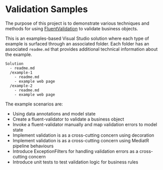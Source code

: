 # Validation Samples

The purpose of this project is to demonstrate various techniques and methods for using [FluentValidation](https://docs.fluentvalidation.net/en/latest/) to validate business objects.

This is an examples-based Visual Studio solution where each type of example is surfaced through an associated folder. Each folder has an associated `readme.md` that provides additional technical information about the example.

```
Solution
  - readme.md
  /example-1
    - readme.md
    - example web page 
  /example-2
    - readme.md
    - example web page 
```

The example scenarios are:

- Using data annotations and model state
- Create a fluent-validator to validate a business object
- Invoke a fluent-validator manually and map validation errors to model state
- Implement validation is as a cross-cutting concern using decoration
- Implement validation is as a cross-cutting concern using MediatR pipeline behaviours
- Introduce ExceptionFilters for handling validation errors as a cross-cutting concern
- Introduce unit tests to test validation logic for business rules
